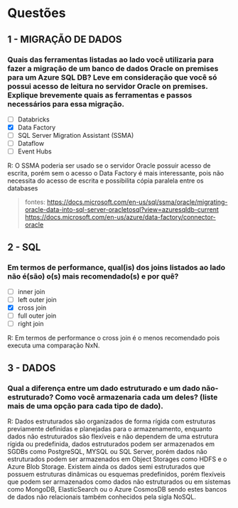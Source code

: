 # Questões

## 1 - MIGRAÇÃO DE DADOS

### Quais das ferramentas listadas ao lado você utilizaria para fazer a migração de um banco de dados Oracle on premises para um Azure SQL DB? Leve em consideração que você só possui acesso de leitura no servidor Oracle on premises. Explique brevemente quais as ferramentas e passos necessários para essa migração.

* [ ] Databricks
* [X] Data Factory
* [ ] SQL Server Migration Assistant (SSMA)
* [ ] Dataflow
* [ ] Event Hubs

R: O SSMA poderia ser usado se o servidor Oracle possuir acesso de escrita, porém sem o acesso o Data Factory é mais interessante, pois não necessita do acesso de escrita e possibilita cópia paralela entre os databases

> fontes: https://docs.microsoft.com/en-us/sql/ssma/oracle/migrating-oracle-data-into-sql-server-oracletosql?view=azuresqldb-current
https://docs.microsoft.com/en-us/azure/data-factory/connector-oracle

## 2 - SQL

### Em termos de performance, qual(is) dos joins listados ao lado não é(são) o(s) mais recomendado(s) e por quê?

* [ ] inner join
* [ ] left outer join
* [X] cross join
* [ ] full outer join
* [ ] right join

R: Em termos de performance o cross join é o menos recomendado pois executa uma comparação NxN.

## 3 - DADOS

### Qual a diferença entre um dado estruturado e um dado não-estruturado? Como você armazenaria cada um deles? (liste mais de uma opção para cada tipo de dado).

R: Dados estruturados são organizados de forma rígida com estruturas previamente definidas e planejadas para o armazenamento, enquanto dados não estruturados são flexíveis e não dependem de uma estrutura rígida ou predefinida, dados estruturados podem ser armazenados em SGDBs como PostgreSQL, MYSQL ou SQL Server, porém dados não estruturados podem ser armazenados em Object Storages como HDFS e o Azure Blob Storage. Existem ainda os dados semi estruturados que possuem estruturas dinâmicas ou esquemas predefinidos, porém flexíveis que podem ser armazenados como dados não estruturados ou  em sistemas como MongoDB, ElasticSearch ou o Azure CosmosDB sendo estes bancos de dados não relacionais também conhecidos pela sigla NoSQL.
